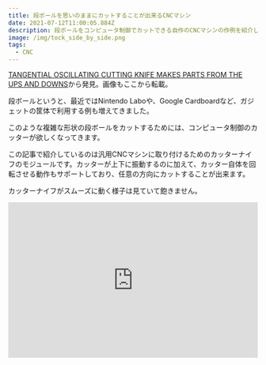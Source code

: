 ```yaml
---
title: 段ボールを思いのままにカットすることが出来るCNCマシン
date: 2021-07-12T11:00:05.884Z
description: 段ボールをコンピュータ制御でカットできる自作のCNCマシンの作例を紹介します。
image: /img/tock_side_by_side.png
tags:
  - CNC
---
```

[TANGENTIAL OSCILLATING CUTTING KNIFE MAKES PARTS FROM THE UPS AND DOWNS](https://hackaday.com/2020/02/27/tangental-oscillating-cutting-knife-makes-parts-from-the-ups-and-downs/)から発見。画像もここから転載。

段ボールというと、最近ではNintendo Laboや、Google Cardboardなど、ガジェットの筐体で利用する例も増えてきました。

このような複雑な形状の段ボールをカットするためには、コンピュータ制御のカッターが欲しくなってきます。

この記事で紹介しているのは汎用CNCマシンに取り付けるためのカッターナイフのモジュールです。カッターが上下に振動するのに加えて、カッター自体を回転させる動作もサポートしており、任意の方向にカットすることが出来ます。

カッターナイフがスムーズに動く様子は見ていて飽きません。
<iframe width="100%" height="315" src="https://www.youtube.com/embed/9aJhzyOltiY" frameborder="0" allow="accelerometer; autoplay; clipboard-write; encrypted-media; gyroscope; picture-in-picture" allowfullscreen></iframe>

